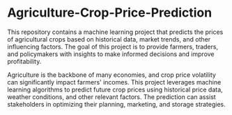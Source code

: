# Agriculture-Crop-Price-Prediction
This repository contains a machine learning project that predicts the prices of agricultural crops based on historical data, market trends, and other influencing factors. The goal of this project is to provide farmers, traders, and policymakers with insights to make informed decisions and improve profitability.

Agriculture is the backbone of many economies, and crop price volatility can significantly impact farmers' incomes. This project leverages machine learning algorithms to predict future crop prices using historical price data, weather conditions, and other relevant factors. The prediction can assist stakeholders in optimizing their planning, marketing, and storage strategies.

